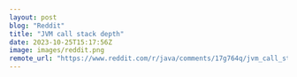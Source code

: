 ```yaml
---
layout: post
blog: "Reddit"
title: "JVM call stack depth"
date: 2023-10-25T15:17:56Z
image: images/reddit.png
remote_url: "https://www.reddit.com/r/java/comments/17g764q/jvm_call_stack_depth/"
---
```

